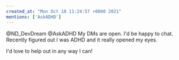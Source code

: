 ```yaml
---
created_at: "Mon Oct 18 11:24:57 +0000 2021"
mentions: ['AskADHD']
---
```


@ND_DevDream @AskADHD My DMs are open. I'd be happy to chat. Recently figured out I was ADHD and it really opened my eyes. 

I'd love to help out in any way I can!